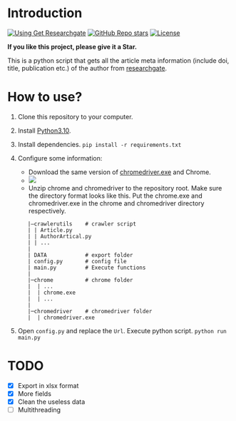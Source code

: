 # Introduction
[![Using Get Researchgate](https://img.shields.io/badge/Using-Get%20Researchergate-blue?style=flat-round&logo=github)](https://github.com/leitaosha/get-researchergate)
[![GitHub Repo stars](https://img.shields.io/github/stars/leitaosha/get-researchergate?label=⭐get-researchergate)](https://github.com/leitaosha/get-researchergate)
[![License](https://img.shields.io/github/license/leitaosha/get-researchergate)](https://github.com/leitaosha/get-researchergate/LICENSE)

[//]: # (![Downloads latest release]&#40;https://img.shields.io/github/downloads/leitaosha/get-researchergate/total?color=yellow&#41;)

**If you like this project, please give it a Star.**

This is a python script that gets all the article meta information (include doi, title, publication etc.) of the author from [researchgate](https://www.researchgate.net/).

# How to use?

1. Clone this repository to your computer.
2. Install [Python3.10](https://www.python.org/downloads/windows/). 
3. Install dependencies. ```pip install -r requirements.txt```
4. Configure some information:
   - Download the same version of [chromedriver.exe](https://googlechromelabs.github.io/chrome-for-testing/#stable) and Chrome. 
   - ![](https://s2.loli.net/2023/10/31/Fnw8gtUYmyM9JDv.png)
   - Unzip chrome and chromedriver to the repository root. Make sure the directory format looks like this. Put the chrome.exe and chromedriver.exe in the chrome and chromedriver directory respectively.
   ```text
      |—crawlerutils    # crawler script
      | | Article.py
      | | AuthorArtical.py
      | | ...
      |
      | DATA            # export folder
      | config.py       # config file
      | main.py         # Execute functions
      |
      |─chrome          # chrome folder
      |  | ...
      |  | chrome.exe
      |  | ...
      |
      |─chromedriver    # chromedriver folder
      |  | chromedriver.exe
   ```

5. Open `config.py` and replace the `Url`. Execute python script. `python run main.py`

# TODO

- [x] Export in xlsx format
- [x] More fields
- [x] Clean the useless data
- [ ] Multithreading
